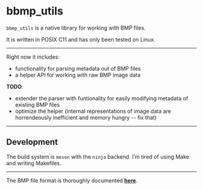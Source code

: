 # bbmp_utils

`bbmp_utils` is a native library for working with BMP files.

It is written in POSIX C11 and has only been tested on Linux.

---

Right now it includes:

* functionality for parsing metadata out of BMP files
* a helper API for working with raw BMP image data

**TODO**: 

* extender the parser with funtionality for easily modifying metadata of existing BMP files
* optimize the helper (internal representations of image data are horrendeously inefficient and memory hungry -- fix that)

---

## Development

The build system is `meson` with the `ninja` backend. I'm tired of using Make and writing Makefiles.

---

The BMP file format is thoroughly documented [**here**](https://en.wikipedia.org/wiki/BMP_file_format).
